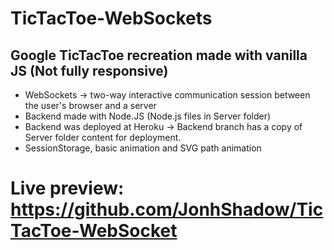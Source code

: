 # TicTacToe-WebSockets
## Google TicTacToe recreation made with vanilla JS (Not fully responsive)
- WebSockets -> two-way interactive communication session between the user's browser and a server
- Backend made with Node.JS (Node.js files in Server folder)
- Backend was deployed at Heroku -> Backend branch has a copy of Server folder content for deployment. 
- SessionStorage, basic animation and SVG path animation
# Live preview: https://github.com/JonhShadow/TicTacToe-WebSocket
